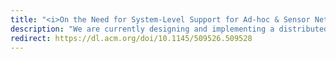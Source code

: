 ```yaml
---
title: "<i>On the Need for System-Level Support for Ad-hoc & Sensor Networks</i> published at ACM Operating Systems Review (OSR)"
description: "We are currently designing and implementing a distributed, power-aware, adaptive operating system, called MagnetOS, specifically targeting ad hoc and sensor networks. MagnetOS provides a single system image of a unified Java virtual machine across the nodes that comprise an ad hoc network."
redirect: https://dl.acm.org/doi/10.1145/509526.509528
---
```

